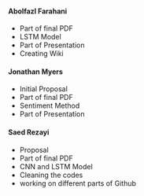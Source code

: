#### Abolfazl Farahani
* Part of final PDF
* LSTM Model
* Part of Presentation 
* Creating Wiki 

#### Jonathan Myers
* Initial Proposal
* Part of final PDF
* Sentiment Method
* Part of Presentation

#### Saed Rezayi
* Proposal
* Part of final PDF
* CNN and LSTM Model
* Cleaning the codes
* working on different parts of Github
